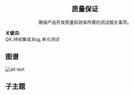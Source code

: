 <h2 align="center">质量保证</h2>
<p align="center">确保产品开发质量和效率所需的测试相关事项。</p>

**关键词:**<br/> 
*QA,持续集成,Bug,单元测试*

## 图谱
![alt text](https://github.com/gonglei007/GameDevMind/blob/main/exports/5.3.质量保证.png?raw=true)

## 子主题
